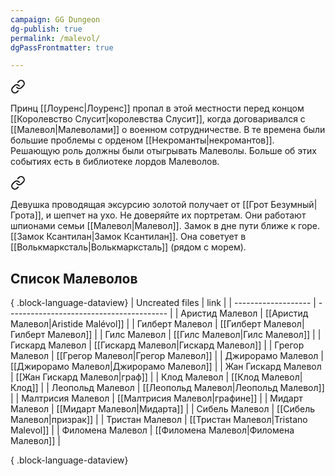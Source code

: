 ```yaml
---
campaign: GG Dungeon
dg-publish: true
permalink: /malevol/
dgPassFrontmatter: true

---
```



<div class="transclusion internal-embed is-loaded"><a class="markdown-embed-link" href="/6-iyulya-2023/#42b609" aria-label="Open link"><svg xmlns="http://www.w3.org/2000/svg" width="24" height="24" viewBox="0 0 24 24" fill="none" stroke="currentColor" stroke-width="2" stroke-linecap="round" stroke-linejoin="round" class="svg-icon lucide-link"><path d="M10 13a5 5 0 0 0 7.54.54l3-3a5 5 0 0 0-7.07-7.07l-1.72 1.71"></path><path d="M14 11a5 5 0 0 0-7.54-.54l-3 3a5 5 0 0 0 7.07 7.07l1.71-1.71"></path></svg></a><div class="markdown-embed">



Принц [[Лоуренс\|Лоуренс]] пропал в этой местности перед концом [[Королевство Слусит\|королевства Слусит]], когда договаривался с [[Малевол\|Малеволами]] о военном сотрудничестве. В те времена были большие проблемы с орденом [[Некроманты\|некромантов]]. Решающую роль должны были отыгрывать Малеволы. Больше об этих событиях есть в библиотеке лордов Малеволов. 

</div></div>


<div class="transclusion internal-embed is-loaded"><a class="markdown-embed-link" href="/13-aprelya-2023/#4cd302" aria-label="Open link"><svg xmlns="http://www.w3.org/2000/svg" width="24" height="24" viewBox="0 0 24 24" fill="none" stroke="currentColor" stroke-width="2" stroke-linecap="round" stroke-linejoin="round" class="svg-icon lucide-link"><path d="M10 13a5 5 0 0 0 7.54.54l3-3a5 5 0 0 0-7.07-7.07l-1.72 1.71"></path><path d="M14 11a5 5 0 0 0-7.54-.54l-3 3a5 5 0 0 0 7.07 7.07l1.71-1.71"></path></svg></a><div class="markdown-embed">



Девушка проводящая эксурсию золотой получает от [[Грот Безумный\|Грота]], и шепчет на ухо. Не доверяйте их портретам. Они работают шпионами семьи [[Малевол\|Малевол]]. Замок в дне пути ближе к горе. [[Замок Ксантилан\|Замок Ксантилан]]. Она советует в [[Волькмарксталь\|Волькмарксталь]] (рядом с морем). 

</div></div>

## Список Малеволов

{ .block-language-dataview}
| Uncreated files     | link                                     |
| ------------------- | ---------------------------------------- |
| Аристид Малевол     | [[Аристид Малевол\|Aristide Malévol]]    |
| Гилберт Малевол     | [[Гилберт Малевол\|Гилберт Малевол]]     |
| Гилс Малевол        | [[Гилс Малевол\|Гилс Малевол]]           |
| Гискард Малевол     | [[Гискард Малевол\|Гискард Малевол]]     |
| Грегор Малевол      | [[Грегор Малевол\|Грегор Малевол]]       |
| Джирорамо Малевол   | [[Джирорамо Малевол\|Джирорамо Малевол]] |
| Жан Гискард Малевол | [[Жан Гискард Малевол\|граф]]            |
| Клод Малевол        | [[Клод Малевол\|Клод]]                   |
| Леопольд Малевол    | [[Леопольд Малевол\|Леопольд Малевол]]   |
| Малтрисия Малевол   | [[Малтрисия Малевол\|графине]]           |
| Мидарт Малевол      | [[Мидарт Малевол\|Мидарта]]              |
| Сибель Малевол      | [[Сибель Малевол\|призрак]]              |
| Тристан Малевол     | [[Тристан Малевол\|Tristano Malevol]]    |
| Филомена Малевол    | [[Филомена Малевол\|Филомена Малевол]]   |

{ .block-language-dataview}